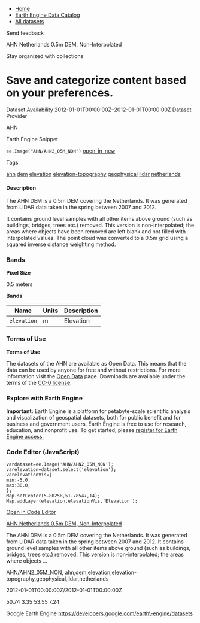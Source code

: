 



* [Home](https://developers.google.com/)
* [Earth Engine Data Catalog](https://developers.google.com/earth-engine/datasets)
* [All datasets](https://developers.google.com/earth-engine/datasets/catalog)





 
 
 Send feedback
 
 

AHN Netherlands 0\.5m DEM, Non\-Interpolated


 
 Stay organized with collections
 

 
 Save and categorize content based on your preferences.
==============================================================================================================================================








Dataset Availability
2012\-01\-01T00:00:00Z–2012\-01\-01T00:00:00Z
Dataset Provider


[AHN](https://www.ahn.nl)



Earth Engine Snippet


`ee.Image("AHN/AHN2_05M_NON")` 
[open\_in\_new](https://code.earthengine.google.com/?scriptPath=Examples:Datasets/AHN/AHN_AHN2_05M_NON)





Tags


[ahn](/earth-engine/datasets/tags/ahn)
[dem](/earth-engine/datasets/tags/dem)
[elevation](/earth-engine/datasets/tags/elevation)
[elevation\-topography](/earth-engine/datasets/tags/elevation-topography)
[geophysical](/earth-engine/datasets/tags/geophysical)
[lidar](/earth-engine/datasets/tags/lidar)
[netherlands](/earth-engine/datasets/tags/netherlands)








#### Description



The AHN DEM is a 0\.5m DEM covering the Netherlands. It was generated from
LIDAR data taken in the spring between 2007 and 2012\.


It contains ground level samples with all other items above ground (such as
buildings, bridges, trees etc.) removed. This version is non\-interpolated; the
areas where objects have been removed are left blank and not filled with
interpolated values. The point cloud was converted to a 0\.5m grid using a
squared inverse distance weighting method.





### Bands



**Pixel Size**
  
0\.5 meters



**Bands**




| Name | Units | Description |
| --- | --- | --- |
| `elevation` | m | Elevation |




### Terms of Use


**Terms of Use**


The datasets of the AHN are available as Open Data.
This means that the data can be used by anyone for free and without
restrictions. For more information visit the
[Open Data](https://www.ahn.nl/open-data/) page. Downloads are available
under the terms of the
[CC\-0 license](https://data.overheid.nl/licenties-voor-hergebruik).




### Explore with Earth Engine


**Important:** 
 Earth Engine is a platform for petabyte\-scale scientific analysis and visualization of
 geospatial datasets, both for public benefit and for business and government users.
 Earth Engine is free to use for research, education, and nonprofit use. To get started, please
 [register for Earth Engine access.](https://console.cloud.google.com/earth-engine)



### Code Editor (JavaScript)



```
vardataset=ee.Image('AHN/AHN2_05M_NON');
varelevation=dataset.select('elevation');
varelevationVis={
min:-5.0,
max:30.0,
};
Map.setCenter(5.80258,51.78547,14);
Map.addLayer(elevation,elevationVis,'Elevation');
```



[Open in Code Editor](https://code.earthengine.google.com/?scriptPath=Examples:Datasets/AHN/AHN_AHN2_05M_NON)


[AHN Netherlands 0\.5m DEM, Non\-Interpolated](/earth-engine/datasets/catalog/AHN_AHN2_05M_NON)

The AHN DEM is a 0\.5m DEM covering the Netherlands. It was generated from LIDAR data taken in the spring between 2007 and 2012\. It contains ground level samples with all other items above ground (such as buildings, bridges, trees etc.) removed. This version is non\-interpolated; the areas where objects …

 AHN/AHN2\_05M\_NON,
 ahn,dem,elevation,elevation\-topography,geophysical,lidar,netherlands

2012\-01\-01T00:00:00Z/2012\-01\-01T00:00:00Z



 50\.74 3\.35 53\.55 7\.24
 



Google Earth Engine
https://developers.google.com/earth\-engine/datasets








